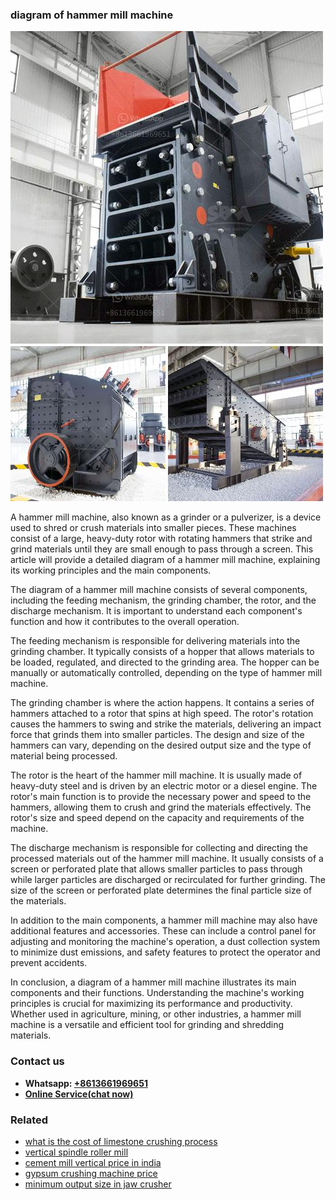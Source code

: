 <h3>diagram of hammer mill machine</h3><img src='1708497513.jpg' alt=''><p>A hammer mill machine, also known as a grinder or a pulverizer, is a device used to shred or crush materials into smaller pieces. These machines consist of a large, heavy-duty rotor with rotating hammers that strike and grind materials until they are small enough to pass through a screen. This article will provide a detailed diagram of a hammer mill machine, explaining its working principles and the main components.</p><p>The diagram of a hammer mill machine consists of several components, including the feeding mechanism, the grinding chamber, the rotor, and the discharge mechanism. It is important to understand each component's function and how it contributes to the overall operation.</p><p>The feeding mechanism is responsible for delivering materials into the grinding chamber. It typically consists of a hopper that allows materials to be loaded, regulated, and directed to the grinding area. The hopper can be manually or automatically controlled, depending on the type of hammer mill machine.</p><p>The grinding chamber is where the action happens. It contains a series of hammers attached to a rotor that spins at high speed. The rotor's rotation causes the hammers to swing and strike the materials, delivering an impact force that grinds them into smaller particles. The design and size of the hammers can vary, depending on the desired output size and the type of material being processed.</p><p>The rotor is the heart of the hammer mill machine. It is usually made of heavy-duty steel and is driven by an electric motor or a diesel engine. The rotor's main function is to provide the necessary power and speed to the hammers, allowing them to crush and grind the materials effectively. The rotor's size and speed depend on the capacity and requirements of the machine.</p><p>The discharge mechanism is responsible for collecting and directing the processed materials out of the hammer mill machine. It usually consists of a screen or perforated plate that allows smaller particles to pass through while larger particles are discharged or recirculated for further grinding. The size of the screen or perforated plate determines the final particle size of the materials.</p><p>In addition to the main components, a hammer mill machine may also have additional features and accessories. These can include a control panel for adjusting and monitoring the machine's operation, a dust collection system to minimize dust emissions, and safety features to protect the operator and prevent accidents.</p><p>In conclusion, a diagram of a hammer mill machine illustrates its main components and their functions. Understanding the machine's working principles is crucial for maximizing its performance and productivity. Whether used in agriculture, mining, or other industries, a hammer mill machine is a versatile and efficient tool for grinding and shredding materials.</p><h3>Contact us</h3><ul><li><strong>Whatsapp:&nbsp;<a href="https://wa.me/8613661969651">+8613661969651</a></strong></li><li><a href="https://swt.shibang-china.com/?git&amp;zhl&amp;diagram of hammer mill machine"><strong>Online Service(chat now)</strong></a></li></ul><h3>Related</h3><ul><li><a href='what is the cost of limestone crushing process.md'>what is the cost of limestone crushing process</a></li><li><a href='vertical spindle roller mill.md'>vertical spindle roller mill</a></li><li><a href='cement mill vertical price in india.md'>cement mill vertical price in india</a></li><li><a href='gypsum crushing machine price.md'>gypsum crushing machine price</a></li><li><a href='minimum output size in jaw crusher.md'>minimum output size in jaw crusher</a></li></ul>